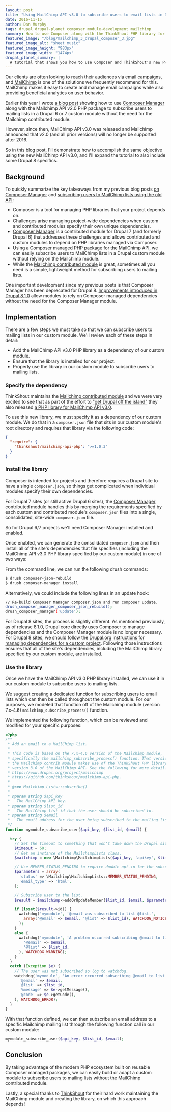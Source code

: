 ```yaml
---
layout: post
title: "Using MailChimp API v3.0 to subscribe users to email lists in Drupal custom modules"
date: 2016-11-15
author: Dan Murphy
tags: drupal drupal-planet composer module-development mailchimp
summary: How to use Composer along with the ThinkShout PHP library for MailChimp API v3.0 to easily subscribe users to mailing lists without the MailChimp contributed module.
featured_image: "/blog/mailchimp_3_drupal_composer_3.jpg"
featured_image_alt: "sheet music"
featured_image_height: "983px"
featured_image_width: "1474px"
drupal_planet_summary: |
  A tutorial that shows you how to use Composer and ThinkShout's new PHP library for MailChimp API v3.0 to easily subscribe users to mailing lists in Drupal custom modules without using the MailChimp contributed module. This is a follow-up to a previous post that used the old API, and also includes some new Drupal 8 specifics.
---
```


Our clients are often looking to reach their audiences via email campaigns, and [MailChimp](https://mailchimp.com/) is one of the solutions we frequently recommend for this. MailChimp makes it easy to create and manage email campaigns while also providing beneficial analytics on user behavior.

Earlier this year I wrote [a blog post](/2016/01/22/composer-mailchimp-subscriptions.html) showing how to use [Composer Manager](https://www.drupal.org/project/composer_manager) along with the Mailchimp API v2.0 PHP package to subscribe users to mailing lists in a Drupal 6 or 7 custom module without the need for the Mailchimp contributed module.

However, since then, MailChimp API v3.0 was released and Mailchimp announced that v2.0 (and all prior versions) will no longer be supported after 2016.

So in this blog post, I'll demonstrate how to accomplish the same objective using the new MailChimp API v3.0, and I'll expand the tutorial to also include some Drupal 8 specifics.

## Background

To quickly summarize the key takeaways from my previous blog posts [on Composer Manager](/2015/10/15/composing-with-composer-manager.html) and [subscribing users to MailChimp lists using the old API](/2016/01/22/composer-mailchimp-subscriptions.html):

- Composer is a tool for managing PHP libraries that your project depends on.
- Challenges arise managing project-wide dependencies when custom and contributed modules specify their own unique dependencies.
- [Composer Manager](https://www.drupal.org/project/composer_manager) is a contributed module for Drupal 7 (and formerly Drupal 6) that addresses these challenges and allows contributed and custom modules to depend on PHP libraries managed via Composer.
- Using a Composer managed PHP package for the MailChimp API, we can easily subscribe users to MailChimp lists in a Drupal custom module without relying on the Mailchimp module.
- While the [Mailchimp contributed module](https://www.drupal.org/project/mailchimp) is great, sometimes all you need is a simple, lightweight method for subscribing users to mailing lists.

One important development since my previous posts is that Composer Manager has been deprecated for Drupal 8. [Improvements introduced in Drupal 8.1.0](https://www.drupal.org/project/drupal/releases/8.1.0) allow modules to rely on Composer managed dependencies without the need for the Composer Manager module.

## Implementation

There are a few steps we must take so that we can subscribe users to mailing lists in our custom module. We'll review each of these steps in detail:

- Add the MailChimp API v3.0 PHP library as a dependency of our custom module.
- Ensure that the library is installed for our project.
- Properly use the library in our custom module to subscribe users to mailing lists.

### Specify the dependency

ThinkShout maintains the [Mailchimp contributed module](https://www.drupal.org/project/mailchimp) and we were very excited to see that as part of the effort to ["get Drupal off the island"](http://www.garfieldtech.com/blog/off-the-island-2013) they also released [a PHP library for MailChimp API v3.0](https://packagist.org/packages/thinkshout/mailchimp-api-php).

To use this new library, we must specify it as a dependency of our custom module. We do that in a `composer.json` file that sits in our custom module's root directory and requires that library via the following code:

```json
{
  "require": {
    "thinkshout/mailchimp-api-php": ">=1.0.3"
  }
}
```

### Install the library

Composer is intended for projects and therefore requires a Drupal site to have a single `composer.json`, so things get complicated when individual modules specify their own dependencies.

For Drupal 7 sites (or still active Drupal 6 sites), the [Composer Manager](https://www.drupal.org/project/composer_manager) contributed module handles this by merging the requirements specified by each custom and contributed module's `composer.json` files into a single, consolidated, site-wide `composer.json` file.

So for Drupal 6/7 projects we'll need Composer Manager installed and enabled.

Once enabled, we can generate the consolidated `composer.json` and then install all of the site's dependencies that file specifies (including the MailChimp API v3.0 PHP library specified by our custom module) in one of two ways:

From the command line, we can run the following drush commands:

```bash
$ drush composer-json-rebuild
$ drush composer-manager install
```

Alternatively, we could include the following lines in an update hook:

```bash
// Re-build Composer Manager composer.json and run composer update.
drush_composer_manager_composer_json_rebuild();
drush_composer_manager('update');
```

For Drupal 8 sites, the process is slightly different. As mentioned previously, as of release 8.1.0, Drupal core directly uses Composer to manage dependencies and the Composer Manager module is no longer necessary. For Drupal 8 sites, we should follow the [Drupal.org instructions for managing dependencies for a custom project](https://www.drupal.org/node/2822349). Following those instructions ensures that all of the site's dependencies, including the MailChimp library specified by our custom module, are installed.

### Use the library

Once we have the MailChimp API v3.0 PHP library installed, we can use it in our custom module to subscribe users to mailing lists.

We suggest creating a dedicated function for subscribing users to email lists which can then be called throughout the custom module. For our purposes, we modeled that function off of the Mailchimp module (version 7.x-4.6) `mailchimp_subscribe_process()` function.

We implemented the following function, which can be reviewed and modified for your specific purposes:

```php
<?php
/**
 * Add an email to a MailChimp list.
 *
 * This code is based on the 7.x-4.6 version of the Mailchimp module,
 * specifically the mailchimp_subscribe_process() function. That version of
 * the Mailchimp contrib module makes use of the ThinkShout PHP library for
 * version 3.0 of the MailChimp API. See the following for more detail:
 * https://www.drupal.org/project/mailchimp
 * https://github.com/thinkshout/mailchimp-api-php.
 *
 * @see Mailchimp_Lists::subscribe()
 *
 * @param string $api_key
 *   The MailChimp API key.
 * @param string $list_id
 *   The MailChimp list id that the user should be subscribed to.
 * @param string $email
 *   The email address for the user being subscribed to the mailing list.
 */
function mymodule_subscribe_user($api_key, $list_id, $email) {

  try {
    // Set the timeout to something that won't take down the Drupal site:
    $timeout = 60;
    // Get an instance of the MailchimpLists class.
    $mailchimp = new \Mailchimp\MailchimpLists($api_key, 'apikey', $timeout);

    // Use MEMBER_STATUS_PENDING to require double opt-in for the subscriber. Otherwise, use MEMBER_STATUS_SUBSCRIBED.
    $parameters = array(
      'status' => \Mailchimp\MailchimpLists::MEMBER_STATUS_PENDING,
      'email_type' => 'html',
    );

    // Subscribe user to the list.
    $result = $mailchimp->addOrUpdateMember($list_id, $email, $parameters);

    if (isset($result->id)) {
      watchdog('mymodule', '@email was subscribed to list @list.',
        array('@email' => $email, '@list' => $list_id), WATCHDOG_NOTICE
      );
    }
    else {
      watchdog('mymodule', 'A problem occurred subscribing @email to list @list.', array(
        '@email' => $email,
        '@list' => $list_id,
      ), WATCHDOG_WARNING);
    }
  }
  catch (Exception $e) {
    // The user was not subscribed so log to watchdog.
    watchdog('mymodule', 'An error occurred subscribing @email to list @list. Status code @code. "%message"', array(
      '@email' => $email,
      '@list' => $list_id,
      '%message' => $e->getMessage(),
      '@code' => $e->getCode(),
    ), WATCHDOG_ERROR);
  }
}
```

With that function defined, we can then subscribe an email address to a specific Mailchimp mailing list through the following function call in our custom module:

```php
mymodule_subscribe_user($api_key, $list_id, $email);
```

## Conclusion

By taking advantage of the modern PHP ecosystem built on reusable Composer managed packages, we can easily build or adapt a custom module to subscribe users to mailing lists without the MailChimp contributed module.

Lastly, a special thanks to [ThinkShout](https://thinkshout.com/) for their hard work maintaining the MailChimp module and creating the library, on which this approach depends!
